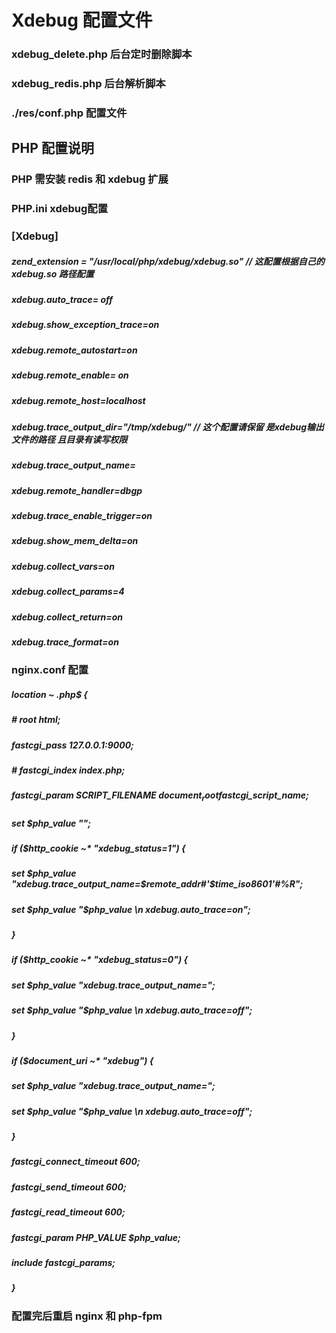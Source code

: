# Xdebug 配置文件

### xdebug_delete.php   后台定时删除脚本
### xdebug_redis.php    后台解析脚本
### ./res/conf.php      配置文件


## PHP 配置说明

### PHP 需安装 redis 和 xdebug 扩展

### PHP.ini  xdebug配置

### [Xdebug]
##### zend_extension = "/usr/local/php/xdebug/xdebug.so" // 这配置根据自己的 xdebug.so 路径配置
##### xdebug.auto_trace= off
##### xdebug.show_exception_trace=on
##### xdebug.remote_autostart=on
##### xdebug.remote_enable= on
##### xdebug.remote_host=localhost
##### xdebug.trace_output_dir="/tmp/xdebug/" // 这个配置请保留  是xdebug输出文件的路径  且目录有读写权限
##### xdebug.trace_output_name=
##### xdebug.remote_handler=dbgp
##### xdebug.trace_enable_trigger=on
##### xdebug.show_mem_delta=on
##### xdebug.collect_vars=on
##### xdebug.collect_params=4
##### xdebug.collect_return=on
##### xdebug.trace_format=on




### nginx.conf  配置

##### location ~ \.php$ {
#####        #   root           html;
#####            fastcgi_pass   127.0.0.1:9000;
#####        #   fastcgi_index  index.php;
#####            fastcgi_param  SCRIPT_FILENAME  $document_root$fastcgi_script_name;
#####            set $php_value "";
#####            if ($http_cookie ~* "xdebug_status=1") {
#####                set $php_value "xdebug.trace_output_name=$remote_addr#_'$time_iso8601'_#%R";
#####                set $php_value "$php_value \n xdebug.auto_trace=on";
#####            }
#####            if ($http_cookie ~* "xdebug_status=0") {
#####                set $php_value "xdebug.trace_output_name=";
#####                set $php_value "$php_value \n xdebug.auto_trace=off";
#####            }
#####            if ($document_uri ~* "xdebug") {
#####                set $php_value "xdebug.trace_output_name=";
#####                set $php_value "$php_value \n xdebug.auto_trace=off";
#####            }
#####            fastcgi_connect_timeout 600;
#####            fastcgi_send_timeout 600;
#####            fastcgi_read_timeout 600;
#####            fastcgi_param  PHP_VALUE  $php_value;
#####            include        fastcgi_params;
#####        }

### 配置完后重启  nginx 和 php-fpm
